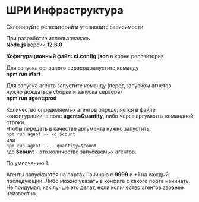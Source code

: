 # ШРИ Инфраструктура

Склонируйте репозиторий и утсановите зависимости

При разработке использовалась  
__Node.js__ версии __12.6.0__

**Кофигурационный файл:** __ci.config.json__ в корне репозитория

Для запуска основного сервера запустите команду  
__npm run start__


Для запуска агента запустите команду (перед запуском агнетов  
нужно дождаться сборки и запуска сервера)  
__npm run agent:prod__

Количество определяемых агентов определяется в файле  
конфигурации, в поле __agentsQuantity__, либо через аргументы командной строки.  
Чтобы передать в качестве аргумента нужно запустить:  
`npm run agent -- -q $count`  
или  
`npm run agent -- --quantity=$count`  
где **$count** - это количество запускаемых агентов.  

По умолчанию 1.

Агенты запускаются на портах начинаю с __9999__ и +1 на каждый  
последующий. Либо можно указать в конфиге с какого порта начинать.  
Не придумал, как лучше это делат, если количество агентов заранее неизвестно.

